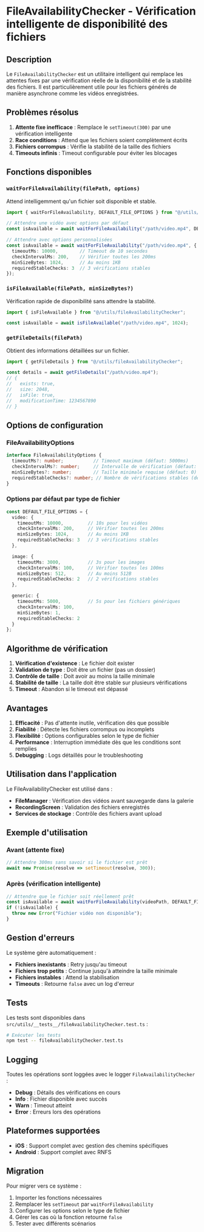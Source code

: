 # FileAvailabilityChecker - Vérification intelligente de disponibilité des fichiers

## Description

Le `FileAvailabilityChecker` est un utilitaire intelligent qui remplace les attentes fixes par une vérification réelle de la disponibilité et de la stabilité des fichiers. Il est particulièrement utile pour les fichiers générés de manière asynchrone comme les vidéos enregistrées.

## Problèmes résolus

1. **Attente fixe inefficace** : Remplace le `setTimeout(300)` par une vérification intelligente
2. **Race conditions** : Attend que les fichiers soient complètement écrits
3. **Fichiers corrompus** : Vérifie la stabilité de la taille des fichiers
4. **Timeouts infinis** : Timeout configurable pour éviter les blocages

## Fonctions disponibles

### `waitForFileAvailability(filePath, options)`

Attend intelligemment qu'un fichier soit disponible et stable.

```typescript
import { waitForFileAvailability, DEFAULT_FILE_OPTIONS } from "@/utils/fileAvailabilityChecker";

// Attendre une vidéo avec options par défaut
const isAvailable = await waitForFileAvailability("/path/video.mp4", DEFAULT_FILE_OPTIONS.video);

// Attendre avec options personnalisées
const isAvailable = await waitForFileAvailability("/path/video.mp4", {
  timeoutMs: 10000,        // Timeout de 10 secondes
  checkIntervalMs: 200,    // Vérifier toutes les 200ms
  minSizeBytes: 1024,      // Au moins 1KB
  requiredStableChecks: 3  // 3 vérifications stables
});
```

### `isFileAvailable(filePath, minSizeBytes?)`

Vérification rapide de disponibilité sans attendre la stabilité.

```typescript
import { isFileAvailable } from "@/utils/fileAvailabilityChecker";

const isAvailable = await isFileAvailable("/path/video.mp4", 1024);
```

### `getFileDetails(filePath)`

Obtient des informations détaillées sur un fichier.

```typescript
import { getFileDetails } from "@/utils/fileAvailabilityChecker";

const details = await getFileDetails("/path/video.mp4");
// {
//   exists: true,
//   size: 2048,
//   isFile: true,
//   modificationTime: 1234567890
// }
```

## Options de configuration

### FileAvailabilityOptions

```typescript
interface FileAvailabilityOptions {
  timeoutMs?: number;           // Timeout maximum (défaut: 5000ms)
  checkIntervalMs?: number;     // Intervalle de vérification (défaut: 100ms)
  minSizeBytes?: number;        // Taille minimale requise (défaut: 0)
  requiredStableChecks?: number; // Nombre de vérifications stables (défaut: 2)
}
```

### Options par défaut par type de fichier

```typescript
const DEFAULT_FILE_OPTIONS = {
  video: {
    timeoutMs: 10000,         // 10s pour les vidéos
    checkIntervalMs: 200,     // Vérifier toutes les 200ms
    minSizeBytes: 1024,       // Au moins 1KB
    requiredStableChecks: 3   // 3 vérifications stables
  },

  image: {
    timeoutMs: 3000,          // 3s pour les images
    checkIntervalMs: 100,     // Vérifier toutes les 100ms
    minSizeBytes: 512,        // Au moins 512B
    requiredStableChecks: 2   // 2 vérifications stables
  },

  generic: {
    timeoutMs: 5000,          // 5s pour les fichiers génériques
    checkIntervalMs: 100,
    minSizeBytes: 1,
    requiredStableChecks: 2
  }
};
```

## Algorithme de vérification

1. **Vérification d'existence** : Le fichier doit exister
2. **Validation de type** : Doit être un fichier (pas un dossier)
3. **Contrôle de taille** : Doit avoir au moins la taille minimale
4. **Stabilité de taille** : La taille doit être stable sur plusieurs vérifications
5. **Timeout** : Abandon si le timeout est dépassé

## Avantages

1. **Efficacité** : Pas d'attente inutile, vérification dès que possible
2. **Fiabilité** : Détecte les fichiers corrompus ou incomplets
3. **Flexibilité** : Options configurables selon le type de fichier
4. **Performance** : Interruption immédiate dès que les conditions sont remplies
5. **Debugging** : Logs détaillés pour le troubleshooting

## Utilisation dans l'application

Le FileAvailabilityChecker est utilisé dans :

- **FileManager** : Vérification des vidéos avant sauvegarde dans la galerie
- **RecordingScreen** : Validation des fichiers enregistrés
- **Services de stockage** : Contrôle des fichiers avant upload

## Exemple d'utilisation

### Avant (attente fixe)
```typescript
// Attendre 300ms sans savoir si le fichier est prêt
await new Promise(resolve => setTimeout(resolve, 300));
```

### Après (vérification intelligente)
```typescript
// Attendre que le fichier soit réellement prêt
const isAvailable = await waitForFileAvailability(videoPath, DEFAULT_FILE_OPTIONS.video);
if (!isAvailable) {
  throw new Error("Fichier vidéo non disponible");
}
```

## Gestion d'erreurs

Le système gère automatiquement :

- **Fichiers inexistants** : Retry jusqu'au timeout
- **Fichiers trop petits** : Continue jusqu'à atteindre la taille minimale
- **Fichiers instables** : Attend la stabilisation
- **Timeouts** : Retourne `false` avec un log d'erreur

## Tests

Les tests sont disponibles dans `src/utils/__tests__/fileAvailabilityChecker.test.ts` :

```bash
# Exécuter les tests
npm test -- fileAvailabilityChecker.test.ts
```

## Logging

Toutes les opérations sont loggées avec le logger `FileAvailabilityChecker` :

- **Debug** : Détails des vérifications en cours
- **Info** : Fichier disponible avec succès
- **Warn** : Timeout atteint
- **Error** : Erreurs lors des opérations

## Plateformes supportées

- **iOS** : Support complet avec gestion des chemins spécifiques
- **Android** : Support complet avec RNFS

## Migration

Pour migrer vers ce système :

1. Importer les fonctions nécessaires
2. Remplacer les `setTimeout` par `waitForFileAvailability`
3. Configurer les options selon le type de fichier
4. Gérer les cas où la fonction retourne `false`
5. Tester avec différents scénarios
